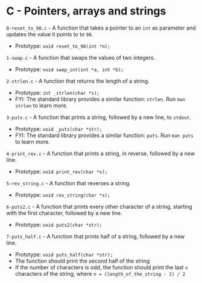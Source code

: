 # C - Pointers, arrays and strings

`0-reset_to_98.c` - A function that takes a pointer to an `int` as parameter and updates the value it points to to `98`.
- Prototype: `void reset_to_98(int *n);`

`1-swap.c` - A function that swaps the values of two integers.
- Prototype: `void swap_int(int *a, int *b);`

`2-strlen.c` - A function that returns the length of a string.
- Prototype: `int _strlen(char *s);`
- FYI: The standard library provides a similar function: `strlen`. Run `man strlen` to learn more.

`3-puts.c` - A function that prints a string, followed by a new line, to `stdout`.
- Prototype: `void _puts(char *str);`
- FYI: The standard library provides a similar function: `puts`. Run `man puts` to learn more.

`4-print_rev.c` - A function that prints a string, in reverse, followed by a new line.
- Prototype: `void print_rev(char *s);`

`5-rev_string.c` - A function that reverses a string.
- Prototype: `void rev_string(char *s);`

`6-puts2.c` - A function that prints every other character of a string, starting with the first character, followed by a new line.
- Prototype: `void puts2(char *str);`

`7-puts_half.c` - A function that prints half of a string, followed by a new line.
- Prototype: `void puts_half(char *str);`
- The function should print the second half of the string
- If the number of characters is odd, the function should print the last `n` characters of the string, where `n = (length_of_the_string - 1) / 2`
